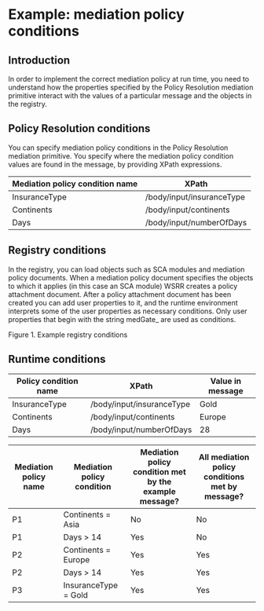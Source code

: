 # Example: mediation policy conditions

## Introduction

In order to implement the correct
mediation policy at run time, you need to understand how the properties
specified by the Policy Resolution mediation primitive interact with
the values of a particular message and the objects in the registry.

## Policy Resolution conditions

You can specify
mediation policy conditions in the Policy Resolution mediation primitive.
You specify where the mediation policy condition values are found
in the message, by providing XPath expressions.

| Mediation policy condition name   | XPath                     |
|-----------------------------------|---------------------------|
| InsuranceType                     | /body/input/insuranceType |
| Continents                        | /body/input/continents    |
| Days                              | /body/input/numberOfDays  |

## Registry conditions

In the registry, you
can load objects such as SCA modules and mediation policy documents.
When a mediation policy document specifies the objects to which it
applies (in this case an SCA module) WSRR creates a policy attachment
document. After a policy attachment document has been created you
can add user properties to it, and the runtime environment interprets
some of the user properties as necessary conditions. Only user properties
that begin with the string medGate\_ are used as conditions.

Figure 1. Example registry
conditions

<!-- image -->

## Runtime conditions

| Policy condition name   | XPath                     | Value in message   |
|-------------------------|---------------------------|--------------------|
| InsuranceType           | /body/input/insuranceType | Gold               |
| Continents              | /body/input/continents    | Europe             |
| Days                    | /body/input/numberOfDays  | 28                 |

| Mediation policy name   | Mediation policy condition   | Mediation policy condition met by the example message?   | All mediation policy conditions met by message?   |
|-------------------------|------------------------------|----------------------------------------------------------|---------------------------------------------------|
| P1                      | Continents = Asia            | No                                                       | No                                                |
| P1                      | Days > 14                    | Yes                                                      | No                                                |
| P2                      | Continents = Europe          | Yes                                                      | Yes                                               |
| P2                      | Days > 14                    | Yes                                                      | Yes                                               |
| P3                      | InsuranceType = Gold         | Yes                                                      | Yes                                               |